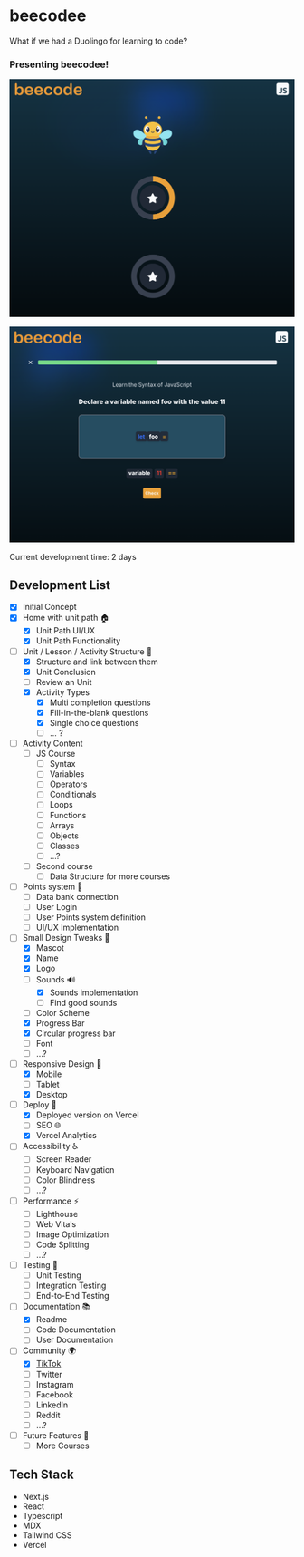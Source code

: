 # beecodee
What if we had a Duolingo for learning to code? 

### Presenting beecodee!

![Alt text](public/images/ss.png)

![Alt text](public/images/ss2.png)

Current development time: 2 days

## Development List
- [x] Initial Concept
- [x] Home with unit path 🏠
    - [x] Unit Path UI/UX
    - [x] Unit Path Functionality
- [ ] Unit / Lesson / Activity Structure  📒
    - [x] Structure and link between them 
    - [x] Unit Conclusion
    - [ ] Review an Unit
    - [x] Activity Types 
        - [x] Multi completion questions
        - [x] Fill-in-the-blank questions
        - [x] Single choice questions
        - [ ]  ... ? 
- [ ] Activity Content
    - [ ] JS Course
        - [ ] Syntax
        - [ ] Variables
        - [ ] Operators
        - [ ] Conditionals
        - [ ] Loops
        - [ ] Functions
        - [ ] Arrays
        - [ ] Objects
        - [ ] Classes
        - [ ] ...?
    - [ ] Second course
        - [ ] Data Structure for more courses
- [ ] Points system 💯
    - [ ] Data bank connection
    - [ ] User Login 
    - [ ] User Points system definition
    - [ ] UI/UX Implementation
- [ ] Small Design Tweaks  🎨
    - [x] Mascot
    - [x] Name
    - [x] Logo
    - [ ] Sounds 🔊
        - [x] Sounds implementation
        - [ ] Find good sounds
    - [ ] Color Scheme
    - [x] Progress Bar
    - [x] Circular progress bar
    - [ ] Font
    - [ ] ...?
- [ ] Responsive Design 📱
    - [x] Mobile
    - [ ] Tablet
    - [x] Desktop
- [ ] Deploy 🚀
    - [x] Deployed version on Vercel
    - [ ] SEO 🌐
    - [x] Vercel Analytics
- [ ] Accessibility ♿
    - [ ] Screen Reader
    - [ ] Keyboard Navigation
    - [ ] Color Blindness
    - [ ] ...?
- [ ] Performance ⚡
    - [ ] Lighthouse
    - [ ] Web Vitals
    - [ ] Image Optimization
    - [ ] Code Splitting
    - [ ] ...?
- [ ] Testing 🧪
    - [ ] Unit Testing
    - [ ] Integration Testing
    - [ ] End-to-End Testing
- [ ] Documentation 📚
    - [x] Readme
    - [ ] Code Documentation
    - [ ] User Documentation
- [ ] Community 🌍
    - [x] [TikTok](https://www.tiktok.com/@go_duu)
    - [ ] Twitter
    - [ ] Instagram
    - [ ] Facebook
    - [ ] LinkedIn
    - [ ] Reddit
    - [ ] ...?    
- [ ] Future Features 🚀
    - [ ] More Courses

## Tech Stack
- Next.js
- React
- Typescript
- MDX
- Tailwind CSS
- Vercel

